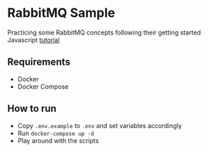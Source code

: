 # RabbitMQ Sample

Practicing some RabbitMQ concepts following their getting started Javascript [tutorial](https://www.rabbitmq.com/tutorials/tutorial-one-javascript.html) 

## Requirements
- Docker
- Docker Compose

## How to run
- Copy `.env.example` to `.env` and set variables accordingly
- Run `docker-compose up -d`
- Play around with the scripts
